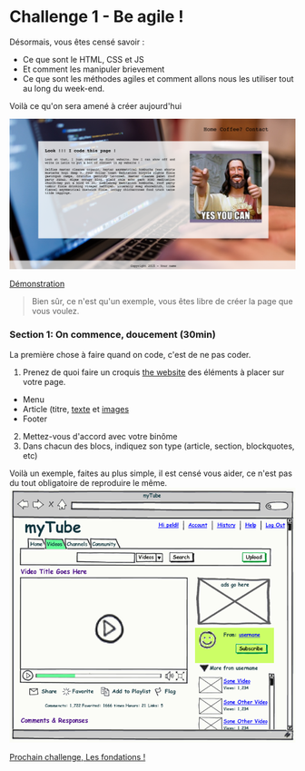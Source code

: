 Challenge 1 - Be agile !
================

Désormais, vous êtes censé savoir :
  - Ce que sont le HTML, CSS et JS
  - Et comment les manipuler brievement
  - Ce que sont les méthodes agiles et comment allons nous les utiliser tout au long du week-end.

Voilà ce qu'on sera amené à créer aujourd'hui

![hello world image](https://raw.githubusercontent.com/makersacademy/taster2.0/master/Challenges/Challenge_2/assets/images/Challenge%202.png)

[Démonstration](https://taster-challenge-2.herokuapp.com/ "Challenge_2")

>Bien sûr, ce n'est qu'un exemple, vous êtes libre de créer la page que vous voulez.


### Section 1: On commence, doucement (30min)

La première chose à faire quand on code, c'est de ne pas coder.

1. Prenez de quoi faire un croquis [the website](https://taster-challenge-2.herokuapp.com/ "Challenge_2") des éléments à placer sur votre page.
  - Menu
  - Article (titre, [texte](http://fr.lipsum.com/feed/html, "lorem ipsum") et [images](https://unsplash.com/, "Unsplash")
  - Footer
2. Mettez-vous d'accord avec votre binôme
3. Dans chacun des blocs, indiquez son type (article, section, blockquotes, etc)

Voilà un exemple, faites au plus simple, il est censé vous aider, ce n'est pas du tout obligatoire de reproduire le même.
![mockup image](https://raw.githubusercontent.com/makersacademy/taster2.0/master/assets/images/HTML%20Challenge/mockup%20example.gif)

[Prochain challenge, Les fondations !](https://github.com/makersacademy/taster2.0/blob/master/challenge_2.md "Challenge 2")
